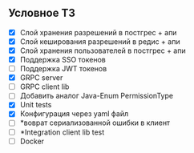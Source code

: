 ## Условное ТЗ

- [x] Слой хранения разрешений в постгрес + апи 
- [x] Слой кеширования разрешений в редис + апи 
- [x] Слой хранения пользователей в постгрес + апи
- [x] Поддержка SSO токенов
- [ ] Поддержка JWT токенов
- [x] GRPC server 
- [ ] GRPC client lib
- [ ] Добавить аналог Java-Enum PermissionType 
- [x] Unit tests
- [x] Конфигурация через yaml файл
- [ ] *воврат сериализованной ошибки в клиент
- [ ] *Integration client lib test
- [ ] Docker